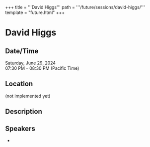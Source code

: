 +++
title = '''David Higgs'''
path = '''/future/sessions/david-higgs/'''
template = "future.html"
+++

<h1>David Higgs</h1>
<h2>Date/Time</h2>
<p>Saturday, June 29, 2024<br>
07:30 PM – 08:30 PM (Pacific Time)</p>
<h2>Location</h2>
(not implemented yet)
<h2>Description</h2>

<h2>Speakers</h2>
<ul><li><bound method Speaker.link of Speaker(data=SpeakerData(presenter_at=['48D9D89B-D74E-4881-A9E2-841B8F3D471E'], speaker_biography='', speaker_display_name='David Higgs', speaker_first_name='David', speaker_last_name='Higgs', speaker_stub='82EC80F6-F5B8-4C81-A23A-AB24E01EDDB1', speaker_title='', updated_date=datetime.date(2023, 9, 4)), updated=False, deleted=False)></li>


